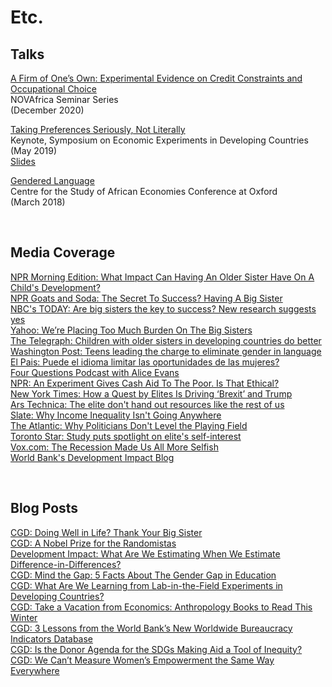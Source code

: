 # Etc.

## Talks

[A Firm of One’s Own: Experimental Evidence on Credit Constraints and Occupational Choice](https://youtu.be/A-VK9y7aaaU)  
NOVAfrica Seminar Series   
(December 2020)  

[Taking Preferences Seriously, Not Literally](https://berkeley-haas.hosted.panopto.com/Panopto/Pages/Viewer.aspx?id=b07cf1d7-fc1e-492f-abfd-aa5c012ae89e)  
Keynote, Symposium on Economic Experiments in Developing Countries  
(May 2019)  
[Slides](http://pamjakiela.com/jakiela-seedec-keynote.pdf)  

[Gendered Language](https://www.youtube.com/watch?v=_NNDUEhzU_Q&feature=youtu.be)  
Centre for the Study of African Economies Conference at Oxford   
(March 2018)  

<br>

## Media Coverage

[NPR Morning Edition: What Impact Can Having An Older Sister Have On A Child's Development?](https://www.npr.org/2020/12/16/947027225/what-impact-can-having-an-older-sister-have-on-a-childs-development)  
[NPR Goats and Soda: The Secret To Success? Having A Big Sister](https://www.npr.org/sections/goatsandsoda/2020/12/17/947566797/the-secret-to-success-having-a-big-sister)    
[NBC's TODAY: Are big sisters the key to success? New research suggests yes](ttps://www.today.com/health/birth-order-are-big-sisters-key-success-t204701)   
[Yahoo: We’re Placing Too Much Burden On The Big Sisters](https://www.yahoo.com/lifestyle/placing-too-much-burden-big-020036343.html)   
[The Telegraph: Children with older sisters in developing countries do better](https://www.telegraph.co.uk/global-health/women-and-girls/children-older-sisters-developing-countries-do-better-study/amp/)   
[Washington Post: Teens leading the charge to eliminate gender in language](https://www.washingtonpost.com/dc-md-va/2019/12/05/teens-argentina-are-leading-charge-gender-neutral-language/?arc404=true)   
[El Pais: Puede el idioma limitar las oportunidades de las mujeres?](https://elpais.com/internacional/2019/03/18/actualidad/1552935977_717400.html)   
[Four Questions Podcast with Alice Evans](https://soundcloud.com/user-845572280/does-violence-increase-risk-aversion-drs-pamela-jakiela-owen-ozier)   
[NPR: An Experiment Gives Cash Aid To The Poor. Is That Ethical?](https://www.npr.org/sections/goatsandsoda/2017/09/13/542261863/cash-aid-changed-this-family-s-life-so-why-is-their-government-skeptical)  
[New York Times: How a Quest by Elites Is Driving ‘Brexit’ and Trump](http://www.nytimes.com/2016/07/03/upshot/how-a-quest-by-elites-is-driving-brexit-and-trump.html?em_pos=small&emc=edit_up_20160701&nl=upshot&nl_art=0&nlid=56075707&ref=headline&te=1&_r=0)  
[Ars Technica: The elite don't hand out resources like the rest of us](http://arstechnica.co.uk/science/2015/09/the-elite-dont-hand-out-resources-like-the-rest-of-us/)   
[Slate: Why Income Inequality Isn't Going Anywhere](http://www.slate.com/articles/news_and_politics/the_dismal_science/2015/09/income_inequality_rich_democrats_don_t_care_about_the_problem_any_more_than.html)  
[The Atlantic: Why Politicians Don't Level the Playing Field](http://www.citylab.com/work/2015/09/why-politicians-dont-level-the-playing-field/405619/)  
[Toronto Star: Study puts spotlight on elite's self-interest](http://www.thestar.com/news/world/2015/09/18/study-puts-spotlight-on-elites-self-interest.html)   
[Vox.com: The Recession Made Us All More Selfish](http://www.vox.com/2014/6/1/5755558/the-recession-made-us-all-more-selfish)  
[World Bank's Development Impact Blog](http://blogs.worldbank.org/impactevaluations/pull-him-down-how-about-pull-her-down)   

<br>

## Blog Posts

[CGD:  Doing Well in Life? Thank Your Big Sister](https://www.cgdev.org/blog/doing-well-life-thank-your-big-sister)  
[CGD:  A Nobel Prize for the Randomistas](https://www.cgdev.org/blog/nobel-prize-randomistas)  
[Development Impact:  What Are We Estimating When We Estimate Difference-in-Differences?](https://blogs.worldbank.org/impactevaluations/what-are-we-estimating-when-we-estimate-difference-differences)  
[CGD:  Mind the Gap: 5 Facts About The Gender Gap in Education](https://www.cgdev.org/blog/mind-gap-5-facts-about-gender-gap-education)  
[CGD:  What Are We Learning from Lab-in-the-Field Experiments in Developing Countries?](https://www.cgdev.org/blog/what-are-we-learning-lab-field-experiments-developing-countries)  
[CGD:  Take a Vacation from Economics: Anthropology Books to Read This Winter](https://www.cgdev.org/blog/take-vacation-economics-anthropology-books-read-winter)  
[CGD:  3 Lessons from the World Bank’s New Worldwide Bureaucracy Indicators Database](https://www.cgdev.org/blog/three-lessons-world-banks-new-worldwide-bureaucracy-indicators-database)  
[CGD:  Is the Donor Agenda for the SDGs Making Aid a Tool of Inequity?](https://www.cgdev.org/blog/donor-agenda-sdgs-making-aid-tool-inequity)  
[CGD:  We Can’t Measure Women’s Empowerment the Same Way Everywhere](https://www.cgdev.org/blog/we-cant-measure-womens-empowerment-same-way-everywhere-should-we-try)  

<br>





